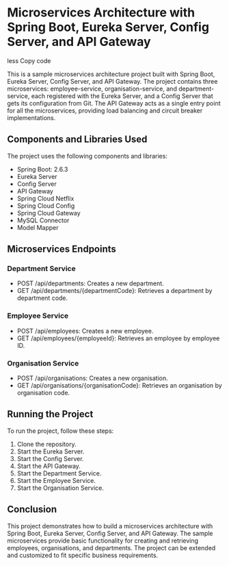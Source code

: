 <!DOCTYPE html>
<html lang="en">
<head>
    <meta charset="UTF-8">
    <meta name="viewport" content="width=device-width, initial-scale=1.0">
    <title>Microservices Architecture with Spring Boot</title>
</head>
<body>
    <h1>Microservices Architecture with Spring Boot, Eureka Server, Config Server, and API Gateway</h1>
less
Copy code
<p>This is a sample microservices architecture project built with Spring Boot, Eureka Server, Config Server, and API Gateway. The project contains three microservices: employee-service, organisation-service, and department-service, each registered with the Eureka Server, and a Config Server that gets its configuration from Git. The API Gateway acts as a single entry point for all the microservices, providing load balancing and circuit breaker implementations.</p>

<h2>Components and Libraries Used</h2>

<p>The project uses the following components and libraries:</p>

<ul>
    <li>Spring Boot: 2.6.3</li>
    <li>Eureka Server</li>
    <li>Config Server</li>
    <li>API Gateway</li>
    <li>Spring Cloud Netflix</li>
    <li>Spring Cloud Config</li>
    <li>Spring Cloud Gateway</li>
    <li>MySQL Connector</li>
    <li>Model Mapper</li>
</ul>

<h2>Microservices Endpoints</h2>

<h3>Department Service</h3>

<ul>
    <li>POST /api/departments: Creates a new department.</li>
    <li>GET /api/departments/{departmentCode}: Retrieves a department by department code.</li>
</ul>

<h3>Employee Service</h3>

<ul>
    <li>POST /api/employees: Creates a new employee.</li>
    <li>GET /api/employees/{employeeId}: Retrieves an employee by employee ID.</li>
</ul>

<h3>Organisation Service</h3>

<ul>
    <li>POST /api/organisations: Creates a new organisation.</li>
    <li>GET /api/organisations/{organisationCode}: Retrieves an organisation by organisation code.</li>
</ul>

<h2>Running the Project</h2>

<p>To run the project, follow these steps:</p>

<ol>
    <li>Clone the repository.</li>
    <li>Start the Eureka Server.</li>
    <li>Start the Config Server.</li>
    <li>Start the API Gateway.</li>
    <li>Start the Department Service.</li>
    <li>Start the Employee Service.</li>
    <li>Start the Organisation Service.</li>
</ol>

<h2>Conclusion</h2>

<p>This project demonstrates how to build a microservices architecture with Spring Boot, Eureka Server, Config Server, and API Gateway. The sample microservices provide basic functionality for creating and retrieving employees, organisations, and departments. The project can be extended and customized to fit specific business requirements.</p>
</body>
</html>
